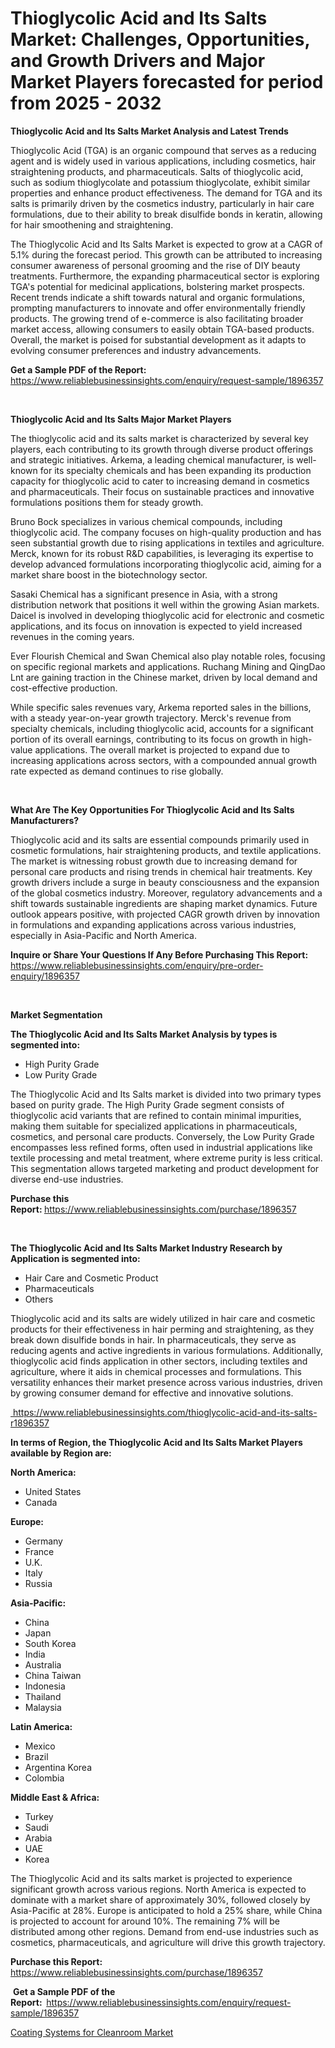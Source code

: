 <p><h1>Thioglycolic Acid and Its Salts Market: Challenges, Opportunities, and Growth Drivers and Major Market Players forecasted for period from 2025 - 2032</h1></p><p><strong>Thioglycolic Acid and Its Salts Market Analysis and Latest Trends</strong></p>
<p><p>Thioglycolic Acid (TGA) is an organic compound that serves as a reducing agent and is widely used in various applications, including cosmetics, hair straightening products, and pharmaceuticals. Salts of thioglycolic acid, such as sodium thioglycolate and potassium thioglycolate, exhibit similar properties and enhance product effectiveness. The demand for TGA and its salts is primarily driven by the cosmetics industry, particularly in hair care formulations, due to their ability to break disulfide bonds in keratin, allowing for hair smoothening and straightening.</p><p>The Thioglycolic Acid and Its Salts Market is expected to grow at a CAGR of 5.1% during the forecast period. This growth can be attributed to increasing consumer awareness of personal grooming and the rise of DIY beauty treatments. Furthermore, the expanding pharmaceutical sector is exploring TGA's potential for medicinal applications, bolstering market prospects. Recent trends indicate a shift towards natural and organic formulations, prompting manufacturers to innovate and offer environmentally friendly products. The growing trend of e-commerce is also facilitating broader market access, allowing consumers to easily obtain TGA-based products. Overall, the market is poised for substantial development as it adapts to evolving consumer preferences and industry advancements.</p></p>
<p><strong>Get a Sample PDF of the Report:&nbsp;</strong> <a href="https://www.reliablebusinessinsights.com/enquiry/request-sample/1896357?utm_campaign=1837&utm_medium=2&utm_source=Github&utm_content=ia&utm_term=13012025&utm_id=thioglycolic-acid-and-its-salts">https://www.reliablebusinessinsights.com/enquiry/request-sample/1896357</a></p>
<p>&nbsp;</p>
<p><strong>Thioglycolic Acid and Its Salts Major Market Players</strong></p>
<p><p>The thioglycolic acid and its salts market is characterized by several key players, each contributing to its growth through diverse product offerings and strategic initiatives. Arkema, a leading chemical manufacturer, is well-known for its specialty chemicals and has been expanding its production capacity for thioglycolic acid to cater to increasing demand in cosmetics and pharmaceuticals. Their focus on sustainable practices and innovative formulations positions them for steady growth.</p><p>Bruno Bock specializes in various chemical compounds, including thioglycolic acid. The company focuses on high-quality production and has seen substantial growth due to rising applications in textiles and agriculture. Merck, known for its robust R&D capabilities, is leveraging its expertise to develop advanced formulations incorporating thioglycolic acid, aiming for a market share boost in the biotechnology sector.</p><p>Sasaki Chemical has a significant presence in Asia, with a strong distribution network that positions it well within the growing Asian markets. Daicel is involved in developing thioglycolic acid for electronic and cosmetic applications, and its focus on innovation is expected to yield increased revenues in the coming years.</p><p>Ever Flourish Chemical and Swan Chemical also play notable roles, focusing on specific regional markets and applications. Ruchang Mining and QingDao Lnt are gaining traction in the Chinese market, driven by local demand and cost-effective production.</p><p>While specific sales revenues vary, Arkema reported sales in the billions, with a steady year-on-year growth trajectory. Merck's revenue from specialty chemicals, including thioglycolic acid, accounts for a significant portion of its overall earnings, contributing to its focus on growth in high-value applications. The overall market is projected to expand due to increasing applications across sectors, with a compounded annual growth rate expected as demand continues to rise globally.</p></p>
<p>&nbsp;</p>
<p><strong>What Are The Key Opportunities For Thioglycolic Acid and Its Salts Manufacturers?</strong></p>
<p><p>Thioglycolic acid and its salts are essential compounds primarily used in cosmetic formulations, hair straightening products, and textile applications. The market is witnessing robust growth due to increasing demand for personal care products and rising trends in chemical hair treatments. Key growth drivers include a surge in beauty consciousness and the expansion of the global cosmetics industry. Moreover, regulatory advancements and a shift towards sustainable ingredients are shaping market dynamics. Future outlook appears positive, with projected CAGR growth driven by innovation in formulations and expanding applications across various industries, especially in Asia-Pacific and North America.</p></p>
<p><strong>Inquire or Share Your Questions If Any Before Purchasing This Report:</strong> <a href="https://www.reliablebusinessinsights.com/enquiry/pre-order-enquiry/1896357?utm_campaign=1837&utm_medium=2&utm_source=Github&utm_content=ia&utm_term=13012025&utm_id=thioglycolic-acid-and-its-salts">https://www.reliablebusinessinsights.com/enquiry/pre-order-enquiry/1896357</a></p>
<p>&nbsp;</p>
<p><strong>Market Segmentation</strong></p>
<p><strong>The Thioglycolic Acid and Its Salts Market Analysis by types is segmented into:</strong></p>
<p><ul><li>High Purity Grade</li><li>Low Purity Grade</li></ul></p>
<p><p>The Thioglycolic Acid and Its Salts market is divided into two primary types based on purity grade. The High Purity Grade segment consists of thioglycolic acid variants that are refined to contain minimal impurities, making them suitable for specialized applications in pharmaceuticals, cosmetics, and personal care products. Conversely, the Low Purity Grade encompasses less refined forms, often used in industrial applications like textile processing and metal treatment, where extreme purity is less critical. This segmentation allows targeted marketing and product development for diverse end-use industries.</p></p>
<p><strong>Purchase this Report:&nbsp;</strong><a href="https://www.reliablebusinessinsights.com/purchase/1896357?utm_campaign=1837&utm_medium=2&utm_source=Github&utm_content=ia&utm_term=13012025&utm_id=thioglycolic-acid-and-its-salts">https://www.reliablebusinessinsights.com/purchase/1896357</a></p>
<p>&nbsp;</p>
<p><strong>The Thioglycolic Acid and Its Salts Market Industry Research by Application is segmented into:</strong></p>
<p><ul><li>Hair Care and Cosmetic Product</li><li>Pharmaceuticals</li><li>Others</li></ul></p>
<p><p>Thioglycolic acid and its salts are widely utilized in hair care and cosmetic products for their effectiveness in hair perming and straightening, as they break down disulfide bonds in hair. In pharmaceuticals, they serve as reducing agents and active ingredients in various formulations. Additionally, thioglycolic acid finds application in other sectors, including textiles and agriculture, where it aids in chemical processes and formulations. This versatility enhances their market presence across various industries, driven by growing consumer demand for effective and innovative solutions.</p></p>
<p><a href="https://www.reliablebusinessinsights.com/thioglycolic-acid-and-its-salts-r1896357?utm_campaign=1837&utm_medium=2&utm_source=Github&utm_content=ia&utm_term=13012025&utm_id=thioglycolic-acid-and-its-salts">&nbsp;https://www.reliablebusinessinsights.com/thioglycolic-acid-and-its-salts-r1896357</a></p>
<p><strong>In terms of Region, the Thioglycolic Acid and Its Salts Market Players available by Region are:</strong></p>
<p>
    <p> <strong> North America: </strong>
        <ul>
            <li>United States</li>
            <li>Canada</li>
        </ul>
        </p> 
    <p> <strong> Europe: </strong>
        <ul>
            <li>Germany</li>
            <li>France</li>
            <li>U.K.</li>
            <li>Italy</li>
            <li>Russia</li>
        </ul>
        </p> 
    <p> <strong> Asia-Pacific: </strong>
        <ul>
            <li>China</li>
            <li>Japan</li>
            <li>South Korea</li>
            <li>India</li>
            <li>Australia</li>
            <li>China Taiwan</li>
            <li>Indonesia</li>
            <li>Thailand</li>
            <li>Malaysia</li>
        </ul>
        </p> 
    <p> <strong> Latin America: </strong>
        <ul>
            <li>Mexico</li>
            <li>Brazil</li>
            <li>Argentina Korea</li>
            <li>Colombia</li>
        </ul>
        </p> 
    <p> <strong> Middle East & Africa: </strong>
        <ul>
            <li>Turkey</li>
            <li>Saudi</li>
            <li>Arabia</li>
            <li>UAE</li>
            <li>Korea</li>
        </ul>
    </p>
    </p>
<p><p>The Thioglycolic Acid and its salts market is projected to experience significant growth across various regions. North America is expected to dominate with a market share of approximately 30%, followed closely by Asia-Pacific at 28%. Europe is anticipated to hold a 25% share, while China is projected to account for around 10%. The remaining 7% will be distributed among other regions. Demand from end-use industries such as cosmetics, pharmaceuticals, and agriculture will drive this growth trajectory.</p></p>
<p><strong>Purchase this Report: </strong><a href="https://www.reliablebusinessinsights.com/purchase/1896357?utm_campaign=1837&utm_medium=2&utm_source=Github&utm_content=ia&utm_term=13012025&utm_id=thioglycolic-acid-and-its-salts">https://www.reliablebusinessinsights.com/purchase/1896357</a></p>
<p>&nbsp;<strong>Get a Sample PDF of the Report:&nbsp;&nbsp;</strong><a href="https://www.reliablebusinessinsights.com/enquiry/request-sample/1896357?utm_campaign=1837&utm_medium=2&utm_source=Github&utm_content=ia&utm_term=13012025&utm_id=thioglycolic-acid-and-its-salts">https://www.reliablebusinessinsights.com/enquiry/request-sample/1896357</a></p>
<p><strong></strong></p>
<p><p><a href="https://github.com/oslieselotte2192/Market-Research-Report-List-1/blob/main/coating-systems-for-cleanroom-market.md?utm_campaign=1837&utm_medium=2&utm_source=Github&utm_content=ia&utm_term=13012025&utm_id=thioglycolic-acid-and-its-salts">Coating Systems for Cleanroom Market</a></p></p>
